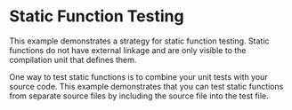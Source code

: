 # Static Function Testing

This example demonstrates a strategy for static function testing.
Static functions do not have external linkage and are only visible to the compilation unit that defines them.

One way to test static functions is to combine your unit tests with your source code.
This example demonstrates that you can test static functions from separate source files by including the source file into the test file.
